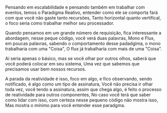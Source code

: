 Pensando em escalabilidade e pensando também em trabalhar com eventos, 
temos o Paradigma Reativo, entender como ele se comporta fará com que você não gaste tanto recursões, 
Tanto horizontal quanto vertifical, o foco seria como trabalhar melhor seu processador.

Quando pensamos em um grande número de requisição, fica interessante a abordagem, nesse peque código, você 
verá duas palavras, Mono e Flux, em poucas palavras, sabendo o comportamento desse padadgima, o mono trabalharia com uma "Coisa", 
O flux já trabalharia com mais de uma "Coisa".

Aí seria apenas o básico, mas se você olhar por outros olhos, saberá que você poderá colocar em seu sistema, 
Uma vez que sabemos que precisamos usar bem nossos recursos.

A parada da reatividade é isso, foco em algo, e fico observando, sendo notificado, é algo como um tipo de assinatura,
Você não precisa ir olhar toda vez, você tendo a assinatura, assim que chega algo, é feito o processo de reatividade para outros componentes,
No caso você terá que saber como lidar com isso, com certeza nesse pequeno código não mostra isso, 
Mas mostra o mínimo para você entender esse paradgma.

